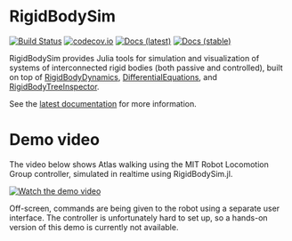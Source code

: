 # RigidBodySim

[![Build Status](https://travis-ci.org/JuliaRobotics/RigidBodySim.jl.svg?branch=master)](https://travis-ci.org/JuliaRobotics/RigidBodySim.jl)
[![codecov.io](http://codecov.io/github/JuliaRobotics/RigidBodySim.jl/coverage.svg?branch=master)](http://codecov.io/github/JuliaRobotics/RigidBodySim.jl?branch=master)
[![Docs (latest)](https://img.shields.io/badge/docs-latest-blue.svg)](https://JuliaRobotics.github.io/RigidBodySim.jl/latest)
[![Docs (stable)](https://img.shields.io/badge/docs-stable-blue.svg)](https://JuliaRobotics.github.io/RigidBodySim.jl/stable)

RigidBodySim provides Julia tools for simulation and visualization of systems of interconnected rigid bodies (both passive and controlled), built on top of [RigidBodyDynamics](https://github.com/JuliaRobotics/RigidBodyDynamics.jl), [DifferentialEquations](https://github.com/JuliaDiffEq/DifferentialEquations.jl), and [RigidBodyTreeInspector](https://github.com/rdeits/RigidBodyTreeInspector.jl).

See the [latest documentation](https://JuliaRobotics.github.io/RigidBodySim.jl/latest) for more information.

# Demo video

The video below shows Atlas walking using the MIT Robot Locomotion Group controller, simulated in realtime using RigidBodySim.jl.

[![Watch the demo video](https://user-images.githubusercontent.com/2585880/37498721-3c25bb8a-2896-11e8-8c14-91c97e46d0d0.png)](https://player.vimeo.com/video/260344845)

Off-screen, commands are being given to the robot using a separate user interface. The controller is unfortunately hard to set up, so a hands-on version of this demo is currently not available.
